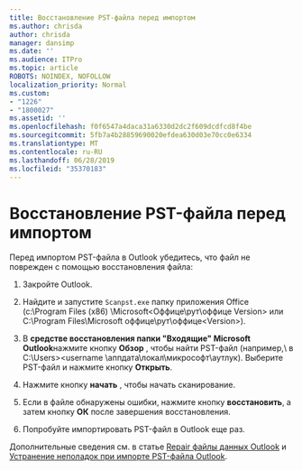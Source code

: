 ```yaml
---
title: Восстановление PST-файла перед импортом
ms.author: chrisda
author: chrisda
manager: dansimp
ms.date: ''
ms.audience: ITPro
ms.topic: article
ROBOTS: NOINDEX, NOFOLLOW
localization_priority: Normal
ms.custom:
- "1226"
- "1800027"
ms.assetid: ''
ms.openlocfilehash: f0f6547a4daca31a6330d2dc2f609dcdfcd8f4be
ms.sourcegitcommit: 5fb7a4b28859690020efdea630d03e70cc0e6334
ms.translationtype: MT
ms.contentlocale: ru-RU
ms.lasthandoff: 06/28/2019
ms.locfileid: "35370183"
---
```

# <a name="repair-pst-file-before-importing"></a>Восстановление PST-файла перед импортом

Перед импортом PST-файла в Outlook убедитесь, что файл не поврежден с помощью восстановления файла:

1. Закройте Outlook.

2. Найдите и запустите `Scanpst.exe` папку приложения Office (c:\Program Files (x86) \Microsoft\<Оффице\рут\оффице Version\> или C:\Program Files\Microsoft оффице\рут\оффице\<Version\>).

3. В **средстве восстановления папки "Входящие" Microsoft Outlook**нажмите кнопку **Обзор** , чтобы найти PST-файл (например,\\ в C:\Users\><username \аппдата\локал\микрософт\аутлук). Выберите PST-файл и нажмите кнопку **Открыть**.

4. Нажмите кнопку **начать** , чтобы начать сканирование.

5. Если в файле обнаружены ошибки, нажмите кнопку **восстановить**, а затем кнопку **ОК** после завершения восстановления.

6. Попробуйте импортировать PST-файл в Outlook еще раз.

Дополнительные сведения см. в статье [Repair файлы данных Outlook](https://support.office.com/article/25663bc3-11ec-4412-86c4-60458afc5253) и [Устранение неполадок при импорте PST-файла Outlook](https://support.office.com/article/2d2e50dc-5c36-4ab2-ab50-f1be733b3d6e).
